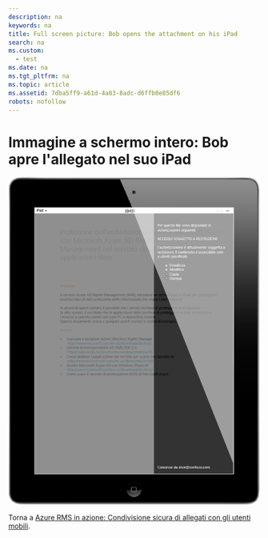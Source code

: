 ```yaml
---
description: na
keywords: na
title: Full screen picture: Bob opens the attachment on his iPad
search: na
ms.custom: 
  - test
ms.date: na
ms.tgt_pltfrm: na
ms.topic: article
ms.assetid: 7dba5ff9-a61d-4a83-8adc-d6ffb0e85df6
robots: nofollow
---
```

# Immagine a schermo intero: Bob apre l&#39;allegato nel suo iPad
![](../Image/AzRMS_StoryboardEmaill3.PNG)

Torna a [Azure RMS in azione: Condivisione sicura di allegati con gli utenti mobili](http://technet.microsoft.com/library/jj585026.aspx).

